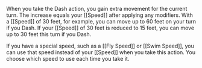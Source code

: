 When you take the Dash action, you gain extra movement for the current turn. The increase equals your [[Speed]] after applying any modifiers. With a [[Speed]] of 30 feet, for example, you can move up to 60 feet on your turn if you Dash. If your [[Speed]] of 30 feet is reduced to 15 feet, you can move up to 30 feet this turn if you Dash.

If you have a special speed, such as a [[Fly Speed]] or [[Swim Speed]], you can use that speed instead of your [[Speed]] when you take this action. You choose which speed to use each time you take it.